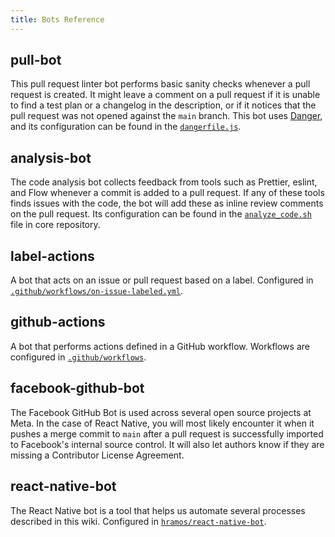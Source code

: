 ```yaml
---
title: Bots Reference
---
```


## pull-bot

This pull request linter bot performs basic sanity checks whenever a pull request is created. It might leave a comment on a pull request if it is unable to find a test plan or a changelog in the description, or if it notices that the pull request was not opened against the `main` branch. This bot uses [Danger](https://danger.systems), and its configuration can be found in the [`dangerfile.js`](https://github.com/facebook/react-native/blob/main/packages/react-native-bots/dangerfile.js).

## analysis-bot

The code analysis bot collects feedback from tools such as Prettier, eslint, and Flow whenever a commit is added to a pull request. If any of these tools finds issues with the code, the bot will add these as inline review comments on the pull request. Its configuration can be found in the [`analyze_code.sh`](https://github.com/facebook/react-native/blob/main/scripts/circleci/analyze_code.sh) file in core repository.

## label-actions

A bot that acts on an issue or pull request based on a label. Configured in [`.github/workflows/on-issue-labeled.yml`](https://github.com/facebook/react-native/blob/main/.github/workflows/on-issue-labeled.yml).

## github-actions

A bot that performs actions defined in a GitHub workflow. Workflows are configured in [`.github/workflows`](https://github.com/facebook/react-native/tree/main/.github/workflows).

## facebook-github-bot

The Facebook GitHub Bot is used across several open source projects at Meta. In the case of React Native, you will most likely encounter it when it pushes a merge commit to `main` after a pull request is successfully imported to Facebook's internal source control. It will also let authors know if they are missing a Contributor License Agreement.

## react-native-bot

The React Native bot is a tool that helps us automate several processes described in this wiki. Configured in [`hramos/react-native-bot`](https://github.com/hramos/react-native-bot).
